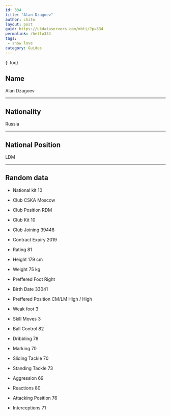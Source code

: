 ```yaml
---
id: 334
title: "Alan Dzagoev"
author: chito
layout: post
guid: https://ukdataservers.com/mbti/?p=334
permalink: /hello334
tags:
 - show love
category: Guides
---
```

{: toc}

## Name 
Alan Dzagoev 

* * *

## Nationality 
Russia 

* * *

## National Position 
LDM 

* * *

## Random data 

 * National kit 
10 

 * Club 
CSKA Moscow 

 * Club Position 
RDM 

 * Club Kit 
10 

 * Club Joining 
39448 

 * Contract Expiry 
2019 

 * Rating 
81 

 * Height 
179 cm 

 * Weight 
75 kg 

 * Preffered Foot 
Right 

 * Birth Date 
33041 

 * Preffered Position 
CM/LM High / High 

 * Weak foot 
3 

 * Skill Moves 
3 

 * Ball Control 
82 

 * Dribbling 
78 

 * Marking 
70 

 * Sliding Tackle 
70 

 * Standing Tackle 
73 

 * Aggression 
69 

 * Reactions 
80 

 * Attacking Position 
76 

 * Interceptions 
71